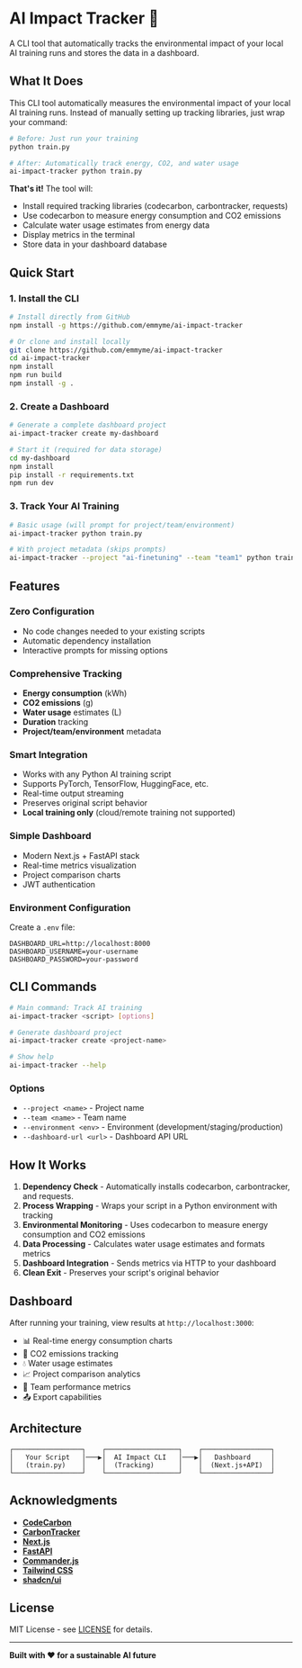 # AI Impact Tracker 🌱

A CLI tool that automatically tracks the environmental impact of your local AI training runs and stores the data in a dashboard.

## What It Does

This CLI tool automatically measures the environmental impact of your local AI training runs. Instead of manually setting up tracking libraries, just wrap your command:

```bash
# Before: Just run your training
python train.py

# After: Automatically track energy, CO2, and water usage
ai-impact-tracker python train.py
```

**That's it!** The tool will:

- Install required tracking libraries (codecarbon, carbontracker, requests)
- Use codecarbon to measure energy consumption and CO2 emissions
- Calculate water usage estimates from energy data
- Display metrics in the terminal
- Store data in your dashboard database

## Quick Start

### 1. Install the CLI

```bash
# Install directly from GitHub
npm install -g https://github.com/emmyme/ai-impact-tracker

# Or clone and install locally
git clone https://github.com/emmyme/ai-impact-tracker
cd ai-impact-tracker
npm install
npm run build
npm install -g .
```

### 2. Create a Dashboard

```bash
# Generate a complete dashboard project
ai-impact-tracker create my-dashboard

# Start it (required for data storage)
cd my-dashboard
npm install
pip install -r requirements.txt
npm run dev
```

### 3. Track Your AI Training

```bash
# Basic usage (will prompt for project/team/environment)
ai-impact-tracker python train.py

# With project metadata (skips prompts)
ai-impact-tracker --project "ai-finetuning" --team "team1" python train.py
```

## Features

### Zero Configuration

- No code changes needed to your existing scripts
- Automatic dependency installation
- Interactive prompts for missing options

### Comprehensive Tracking

- **Energy consumption** (kWh)
- **CO2 emissions** (g)
- **Water usage** estimates (L)
- **Duration** tracking
- **Project/team/environment** metadata

### Smart Integration

- Works with any Python AI training script
- Supports PyTorch, TensorFlow, HuggingFace, etc.
- Real-time output streaming
- Preserves original script behavior
- **Local training only** (cloud/remote training not supported)

### Simple Dashboard

- Modern Next.js + FastAPI stack
- Real-time metrics visualization
- Project comparison charts
- JWT authentication

### Environment Configuration

Create a `.env` file:

```env
DASHBOARD_URL=http://localhost:8000
DASHBOARD_USERNAME=your-username
DASHBOARD_PASSWORD=your-password
```

## CLI Commands

```bash
# Main command: Track AI training
ai-impact-tracker <script> [options]

# Generate dashboard project
ai-impact-tracker create <project-name>

# Show help
ai-impact-tracker --help
```

### Options

- `--project <name>` - Project name
- `--team <name>` - Team name
- `--environment <env>` - Environment (development/staging/production)
- `--dashboard-url <url>` - Dashboard API URL

## How It Works

1. **Dependency Check** - Automatically installs codecarbon, carbontracker, and requests.
2. **Process Wrapping** - Wraps your script in a Python environment with tracking
3. **Environmental Monitoring** - Uses codecarbon to measure energy consumption and CO2 emissions
4. **Data Processing** - Calculates water usage estimates and formats metrics
5. **Dashboard Integration** - Sends metrics via HTTP to your dashboard
6. **Clean Exit** - Preserves your script's original behavior

## Dashboard

After running your training, view results at `http://localhost:3000`:

- 📊 Real-time energy consumption charts
- 🌱 CO2 emissions tracking
- 💧 Water usage estimates
- 📈 Project comparison analytics
- 👥 Team performance metrics
- 📤 Export capabilities

## Architecture

```
┌─────────────────┐    ┌──────────────────┐    ┌─────────────────┐
│   Your Script   │───▶│  AI Impact CLI   │───▶│   Dashboard     │
│   (train.py)    │    │  (Tracking)      │    │  (Next.js+API)  │
└─────────────────┘    └──────────────────┘    └─────────────────┘
```

## Acknowledgments

- **[CodeCarbon](https://codecarbon.io/)**
- **[CarbonTracker](https://carbontracker.info/)**
- **[Next.js](https://nextjs.org/)**
- **[FastAPI](https://fastapi.tiangolo.com/)**
- **[Commander.js](https://github.com/tj/commander.js)**
- **[Tailwind CSS](https://tailwindcss.com/)**
- **[shadcn/ui](https://ui.shadcn.com/)** 

## License

MIT License - see [LICENSE](LICENSE) for details.

---

**Built with ❤️ for a sustainable AI future**
